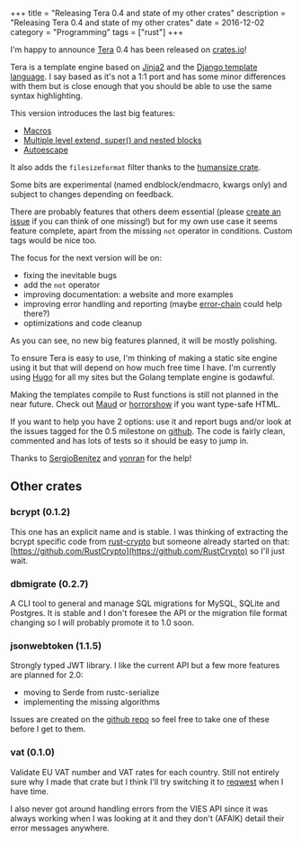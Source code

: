 +++
title = "Releasing Tera 0.4 and state of my other crates"
description = "Releasing Tera 0.4 and state of my other crates"
date = 2016-12-02
category = "Programming"
tags = ["rust"]
+++


I'm happy to announce [Tera](https://github.com/Keats/tera) 0.4 has been released on [crates.io](https://crates.io/)!

Tera is a template engine based on [Jinja2](http://jinja.pocoo.org/docs/dev/) and the [Django template language](https://docs.djangoproject.com/en/1.10/ref/templates/language/).
I say based as it's not a 1:1 port and has some minor differences with them but is close enough that you should be able
to use the same syntax highlighting.

This version introduces the last big features:

- [Macros](https://github.com/Keats/tera#macros)
- [Multiple level extend, super() and nested blocks](https://github.com/Keats/tera#inheritance)
- [Autoescape](https://github.com/Keats/tera#autoescaping)

It also adds the `filesizeformat` filter thanks to the [humansize crate](https://crates.io/crates/humansize).

Some bits are experimental (named endblock/endmacro, kwargs only) and subject to changes depending on feedback.

There are probably features that others deem essential (please [create an issue](https://github.com/Keats/tera/issues) if you can think of one missing!) but for my own use case it seems feature complete, apart from
the missing `not` operator in conditions. Custom tags would be nice too.

The focus for the next version will be on:

- fixing the inevitable bugs
- add the `not` operator
- improving documentation: a website and more examples
- improving error handling and reporting (maybe [error-chain](https://github.com/brson/error-chain) could help there?)
- optimizations and code cleanup

As you can see, no new big features planned, it will be mostly polishing.

To ensure Tera is easy to use, I'm thinking of making a static site engine using it but that will depend on how much free time I have.
I'm currently using [Hugo](https://gohugo.io/) for all my sites but the Golang template engine is godawful.

Making the templates compile to Rust functions is still not planned in the near future.
Check out [Maud](https://maud.lambda.xyz/) or [horrorshow](https://docs.rs/horrorshow/0.6.1/horrorshow/) if you want type-safe HTML.


If you want to help you have 2 options: use it and report bugs and/or look at the issues tagged for the 0.5 milestone on [github](https://github.com/Keats/tera/issues).
The code is fairly clean, commented and has lots of tests so it should be easy to jump in.

Thanks to [SergioBenitez](https://github.com/SergioBenitez) and [yonran](https://github.com/yonran) for the help!

## Other crates

### bcrypt (0.1.2)
This one has an explicit name and is stable.
I was thinking of extracting the bcrypt specific code from [rust-crypto](https://github.com/DaGenix/rust-crypto)
but someone already started on that: [https://github.com/RustCrypto](https://github.com/RustCrypto) so I'll just wait.

### dbmigrate (0.2.7)
A CLI tool to general and manage SQL migrations for MySQL, SQLite and Postgres.
It is stable and I don't foresee the API or the migration file format changing so I will probably promote it to 1.0 soon.

### jsonwebtoken (1.1.5)
Strongly typed JWT library. I like the current API but a few more features are planned for 2.0:

- moving to Serde from rustc-serialize
- implementing the missing algorithms

Issues are created on the [github repo](https://github.com/Keats/rust-jwt/issues) so feel free to take one of these before I get to them.

### vat (0.1.0)
Validate EU VAT number and VAT rates for each country. Still not entirely sure why I made that crate but I think I'll try switching it
to [reqwest](https://crates.io/crates/reqwest) when I have time.

I also never got around handling errors from the VIES API since it was always working when I was looking at it and they don't (AFAIK) detail
their error messages anywhere.
